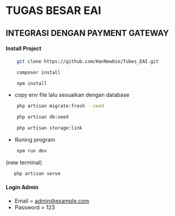# TUGAS BESAR EAI
## INTEGRASI DENGAN PAYMENT GATEWAY

#### Install Project
```bash
    git clone https://github.com/HanNewbie/Tubes_EAI.git
```
```bash
    composer install
```
```bash
    npm install
```
-  copy env file lalu sesuaikan dengan database
```bash
    php artisan migrate:fresh --seed
```
```bash
    php artisan db:seed
```
```bash
    php artisan storage:link
```
- Runing program
```bash
    npm run dev
```
(new terminal)
```bash
   php artisan serve
```

#### Login Admin
-   Email    = admin@example.com
-   Password = 123
